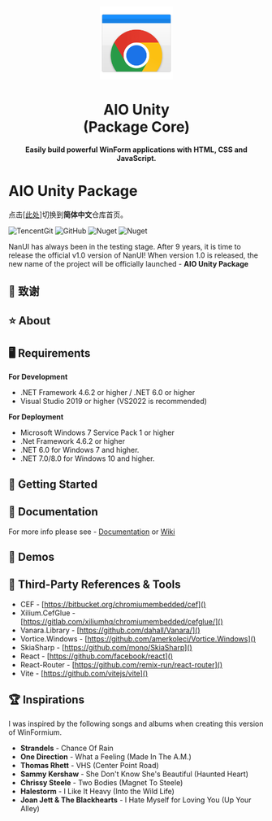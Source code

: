 <p align="center">
    <img src="./Documentation~/WinFormiumLogo.png" width="144" />
</p>
<h1 align="center">AIO Unity<br />(Package Core)</h1>
<p align="center"><strong>Easily build powerful WinForm applications with HTML, CSS and JavaScript.</strong></p>

# AIO Unity Package

点击[[此处]](https://git.code.tencent.com/UnityLibs/com.self.package)切换到**简体中文**仓库首页。

![TencentGit](https://git.code.tencent.com/UnityLibs/com.self.package)
![GitHub](https://git.code.tencent.com/UnityLibs/com.self.package)
![Nuget](https://img.shields.io/nuget/v/NetDimension.NanUI)
![Nuget](https://img.shields.io/nuget/dt/NetDimension.NanUI)

NanUI has always been in the testing stage. After 9 years, it is time to release the official v1.0 version of NanUI! When version 1.0 is released, the new name of the project will be officially launched - **AIO Unity Package**

## 📢 致谢

## ⭐ About

## 🖥️ Requirements

**For Development**

- .NET Framework 4.6.2 or higher / .NET 6.0 or higher
- Visual Studio 2019 or higher (VS2022 is recommended)

**For Deployment**

- Microsoft Windows 7 Service Pack 1 or higher
- .Net Framework 4.6.2 or higher
- .NET 6.0 for Windows 7 and higher.
- .NET 7.0/8.0 for Windows 10 and higher.

## 🧰 Getting Started

## 📖 Documentation

For more info please see - [Documentation](docs/README.md) or [Wiki](https://git.code.tencent.com/UnityLibs/com.self.package/wiki)

## 🤖 Demos

## 🔗 Third-Party References & Tools

- CEF - [https://bitbucket.org/chromiumembedded/cef]()
- Xilium.CefGlue - [https://gitlab.com/xiliumhq/chromiumembedded/cefglue/]()
- Vanara.Library - [https://github.com/dahall/Vanara/]()
- Vortice.Windows - [https://github.com/amerkoleci/Vortice.Windows]()
- SkiaSharp - [https://github.com/mono/SkiaSharp]()
- React - [https://github.com/facebook/react]()
- React-Router - [https://github.com/remix-run/react-router]()
- Vite - [https://github.com/vitejs/vite]()

## 🏆 Inspirations

I was inspired by the following songs and albums when creating this version of WinFormium.

- **Strandels** - Chance Of Rain
- **One Direction** - What a Feeling (Made In The A.M.)
- **Thomas Rhett** - VHS (Center Point Road)
- **Sammy Kershaw** - She Don't Know She's Beautiful (Haunted Heart)
- **Chrissy Steele** - Two Bodies (Magnet To Steele)
- **Halestorm** - I Like It Heavy (Into the Wild Life)
- **Joan Jett & The Blackhearts** - I Hate Myself for Loving You (Up Your Alley)